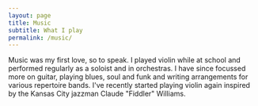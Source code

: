 ```yaml
---
layout: page
title: Music
subtitle: What I play
permalink: /music/
---
```


Music was my first love, so to speak. I played violin while at school and performed regularly as a soloist and in orchestras. I have since focussed more on guitar, playing <span class="white">blues, soul and funk</span> and writing arrangements for various repertoire bands. I've recently started playing violin again inspired by the Kansas City jazzman Claude "Fiddler" Williams.
